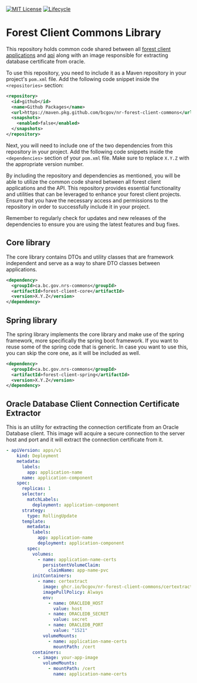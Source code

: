 [![MIT License](https://img.shields.io/github/license/bcgov/quickstart-openshift.svg)](/LICENSE.md)
[![Lifecycle](https://img.shields.io/badge/Lifecycle-Experimental-339999)](https://github.com/bcgov/repomountie/blob/master/doc/lifecycle-badges.md)

# Forest Client Commons Library

This repository holds common code shared between all [forest client applications](https://github.com/bcgov/nr-forest-client) and [api](https://github.com/bcgov/nr-forest-client-api) along with an image responsible for extracting database certificate from oracle.

To use this repository, you need to include it as a Maven repository in your project's `pom.xml` file. Add the following code snippet inside the `<repositories>` section:

```xml
<repository>
  <id>github</id>
  <name>Github Packages</name>
  <url>https://maven.pkg.github.com/bcgov/nr-forest-client-commons</url>
  <snapshots>
    <enabled>false</enabled>
  </snapshots>
</repository>
```

Next, you will need to include one of the two dependencies from this repository in your project. Add the following code snippets inside the `<dependencies>` section of your `pom.xml` file. Make sure to replace `X.Y.Z` with the appropriate version number.

By including the repository and dependencies as mentioned, you will be able to utilize the common code shared between all forest client applications and the API. This repository provides essential functionality and utilities that can be leveraged to enhance your forest client projects. Ensure that you have the necessary access and permissions to the repository in order to successfully include it in your project.

Remember to regularly check for updates and new releases of the dependencies to ensure you are using the latest features and bug fixes.

## Core library

The core library contains DTOs and utility classes that are framework independent and serve as a way to share DTO classes between applications.

```xml
<dependency>
  <groupId>ca.bc.gov.nrs-commons</groupId>
  <artifactId>forest-client-core</artifactId>
  <version>X.Y.Z</version>
</dependency>
```

## Spring library

The spring library implements the core library and make use of the spring framework, more specifically the spring boot framework. If you want to reuse some of the spring code that is generic. In case you want to use this, you can skip the core one, as it will be included as well.

```xml
<dependency>
  <groupId>ca.bc.gov.nrs-commons</groupId>
  <artifactId>forest-client-spring</artifactId>
  <version>X.Y.Z</version>
</dependency>
```


## Oracle Database Client Connection Certificate Extractor

This is an utility for extracting the connection certificate from an Oracle Database client. This image will acquire a secure connection to the server host and port and it will extract the connection certificate from it.


```yml
- apiVersion: apps/v1
    kind: Deployment
    metadata:
      labels:
        app: application-name
      name: application-component
    spec:
      replicas: 1
      selector:
        matchLabels:
          deployment: application-component
      strategy:
        type: RollingUpdate
      template:
        metadata:
          labels:
            app: application-name
            deployment: application-component
        spec:
          volumes:
            - name: application-name-certs
              persistentVolumeClaim:
                claimName: app-name-pvc
          initContainers:
            - name: certextract
              image: ghcr.io/bcgov/nr-forest-client-commons/certextractor:X.Y.Z
              imagePullPolicy: Always
              env:
                - name: ORACLEDB_HOST
                  value: host
                - name: ORACLEDB_SECRET
                  value: secret
                - name: ORACLEDB_PORT
                  value: "1521"
              volumeMounts:
                - name: application-name-certs
                  mountPath: /cert              
          containers:
            - image: your-app-image              
              volumeMounts:
                - mountPath: /cert
                  name: application-name-certs
```
